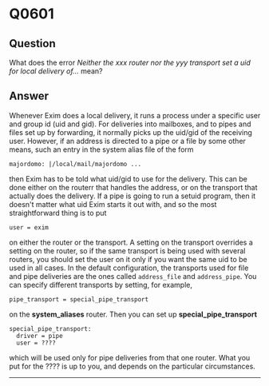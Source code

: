 Q0601
=====

Question
--------

What does the error *Neither the xxx router nor the yyy transport set a
uid for local delivery of...* mean?

Answer
------

Whenever Exim does a local delivery, it runs a process under a specific
user and group id (uid and gid). For deliveries into mailboxes, and to
pipes and files set up by forwarding, it normally picks up the uid/gid
of the receiving user. However, if an address is directed to a pipe or a
file by some other means, such an entry in the system alias file of the
form

    majordomo: |/local/mail/majordomo ...

then Exim has to be told what uid/gid to use for the delivery. This can
be done either on the routerr that handles the address, or on the
transport that actually does the delivery. If a pipe is going to run a
setuid program, then it doesn't matter what uid Exim starts it out with,
and so the most straightforward thing is to put

    user = exim

on either the router or the transport. A setting on the transport
overrides a setting on the router, so if the same transport is being
used with several routers, you should set the user on it only if you
want the same uid to be used in all cases. In the default configuration,
the transports used for file and pipe deliveries are the ones called
`address_file` and `address_pipe`. You can specify different transports
by setting, for example,

    pipe_transport = special_pipe_transport

on the **system\_aliases** router. Then you can set up
**special\_pipe\_transport**

    special_pipe_transport:
      driver = pipe
      user = ????

which will be used only for pipe deliveries from that one router. What
you put for the ???? is up to you, and depends on the particular
circumstances.

* * * * *
